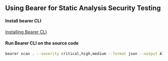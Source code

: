 ## Using Bearer for Static Analysis Security Testing

#### Install bearer CLI
[Installing Bearer CLI](https://docs.bearer.com/reference/installation/)



#### Run Bearer CLI on the source code

```bash
bearer scan . --severity critical,high,medium --format json --output Alphazap_8.1_bearer.json
```

